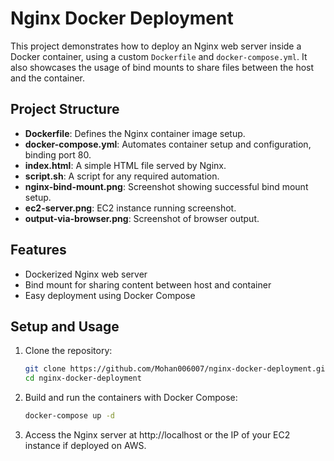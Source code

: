 # Nginx Docker Deployment

This project demonstrates how to deploy an Nginx web server inside a Docker container, using a custom `Dockerfile` and `docker-compose.yml`. It also showcases the usage of bind mounts to share files between the host and the container.

## Project Structure

- **Dockerfile**: Defines the Nginx container image setup.
- **docker-compose.yml**: Automates container setup and configuration, binding port 80.
- **index.html**: A simple HTML file served by Nginx.
- **script.sh**: A script for any required automation.
- **nginx-bind-mount.png**: Screenshot showing successful bind mount setup.
- **ec2-server.png**: EC2 instance running screenshot.
- **output-via-browser.png**: Screenshot of browser output.

## Features

- Dockerized Nginx web server
- Bind mount for sharing content between host and container
- Easy deployment using Docker Compose

## Setup and Usage

1. Clone the repository:
   ```bash
   git clone https://github.com/Mohan006007/nginx-docker-deployment.git
   cd nginx-docker-deployment
2. Build and run the containers with Docker Compose:
   ```bash
   docker-compose up -d
3. Access the Nginx server at http://localhost or the IP of your EC2 instance if deployed on AWS.
